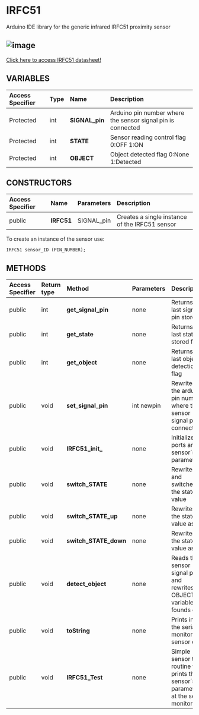 # IRFC51
Arduino IDE library for the generic infrared IRFC51 proximity sensor
## ![image](https://user-images.githubusercontent.com/107767647/174498934-31280c70-772b-4f96-8912-7153c949c6f0.png)
[Click here to access IRFC51 datasheet!](http://www.dmf.unisalento.it/~denunzio/allow_listing/ARDUINO/FC51.pdf "IRFC51's Description")

## VARIABLES

|Access Specifier|Type|Name|Description
|:-----|:-----|:-----|:----------
|Protected|int|**SIGNAL_pin**|Arduino pin number where the sensor signal pin is connected
|Protected|int|**STATE**|Sensor reading control flag 0:OFF 1:ON
|Protected|int|**OBJECT**|Object detected flag 0:None 1:Detected

## CONSTRUCTORS

|Access Specifier|Name|Parameters|Description
|:-----|:-----|:-----|:----------
|public|**IRFC51**|SIGNAL_pin|Creates a single instance of the IRFC51 sensor

To create an instance of the sensor use:
```
IRFC51 sensor_ID (PIN_NUMBER);
```

## METHODS

|Access Specifier|Return type|Method|Parameters|Description
|:---------|:-----|:--------|:----------|:------
|public|int|**get_signal_pin**|none| Returns the last signal pin stored
|public|int|**get_state**|none| Returns the last state stored flag
|public|int|**get_object**|none| Returns the last object detection flag
|public|void|**set_signal_pin**|int newpin| Rewrites the arduino pin number where the sensor signal pin is connected
|public|void|**IRFC51_init_**|none| Initialize ports and sensor´s parameters
|public|void|**switch_STATE**|none| Rewrites and switches the state value
|public|void|**switch_STATE_up**|none| Rewrites the state value as 1
|public|void|**switch_STATE_down**|none| Rewrites the state value as 0
|public|void|**detect_object**|none| Reads the sensor signal pin and rewrites OBJECT variable if founds one
|public|void|**toString**|none| Prints into the serial monitor the sensor data
|public|void|**IRFC51_Test**|none| Simple sensor test routine that prints the sensor´s parameters at the serial monitor
